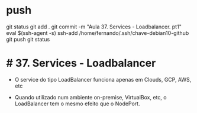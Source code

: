 
# ##############################################################################################################################################################
# ##############################################################################################################################################################
# ##############################################################################################################################################################
# ##############################################################################################################################################################
# push
git status
git add .
git commit -m "Aula 37. Services - Loadbalancer. pt1"
eval $(ssh-agent -s)
ssh-add /home/fernando/.ssh/chave-debian10-github
git push
git status


# ##############################################################################################################################################################
# ##############################################################################################################################################################
# ##############################################################################################################################################################
# ##############################################################################################################################################################
# # 37. Services - Loadbalancer

- O service do tipo LoadBalancer funciona apenas em Clouds, GCP, AWS, etc

- Quando utilizado num ambiente on-premise, VirtualBox, etc, o LoadBalancer tem o mesmo efeito que o NodePort.